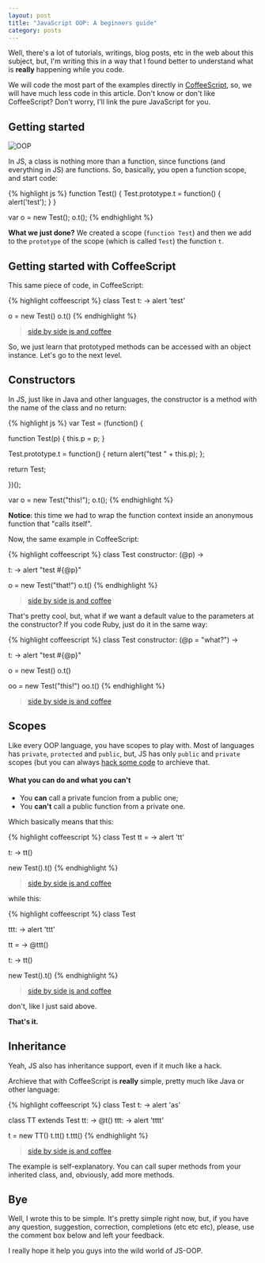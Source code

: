```yaml
---
layout: post
title: "JavaScript OOP: A beginners guide"
category: posts
---
```


Well, there's a lot of tutorials, writings, blog posts, etc in the web
about this subject, but, I'm writing this in a way that I found better to
understand what is **really** happening while you code.

We will code the most part of the examples directly in
[CoffeeScript][coffeescript], so, we will have much less code in this article.
Don't know or don't like CoffeeScript? Don't worry, I'll link the pure
JavaScript for you.

## Getting started

![OOP](http://dl.dropbox.com/u/247142/blog/lol/oop.png "OOP")

In JS, a class is nothing more than a function, since functions (and everything
in JS) are functions. So, basically, you open a function scope, and start code:

{% highlight js %}
function Test() {
  Test.prototype.t = function() {
    alert('test');
  }
}

var o = new Test();
o.t();
{% endhighlight %}

**What we just done?** We created a scope (`function Test`) and then we add to
the `prototype` of the scope (which is called `Test`) the function `t`.

## Getting started with CoffeeScript

This same piece of code, in CoffeeScript:

{% highlight coffeescript %}
class Test
  t: ->
    alert 'test'

o = new Test()
o.t()
{% endhighlight %}


> [side by side js and coffee][first]

So, we just learn that prototyped methods can be accessed with an object
instance. Let's go to the next level.


## Constructors

In JS, just like in Java and other languages, the constructor is a method
with the name of the class and no return:

{% highlight js %}
var Test = (function() {

  function Test(p) {
    this.p = p;
  }

  Test.prototype.t = function() {
    return alert("test " + this.p);
  };

  return Test;

})();

var o = new Test("this!");
o.t();
{% endhighlight %}

**Notice**: this time we had to wrap the function context inside an anonymous
function that "calls itself".

Now, the same example in CoffeeScript:

{% highlight coffeescript %}
class Test
  constructor: (@p) ->

  t: ->
    alert "test #{@p}"

o = new Test("that!")
o.t()
{% endhighlight %}

> [side by side js and coffee][second]


That's pretty cool, but, what if we want a default value to the parameters at
the constructor? If you code Ruby, just do it in the same way:

{% highlight coffeescript %}
class Test
  constructor: (@p = "what?") ->

  t: ->
    alert "test #{@p}"

o = new Test()
o.t()

oo = new Test("this!")
oo.t()
{% endhighlight %}

> [side by side js and coffee][third]



## Scopes


Like every OOP language, you have scopes to play with. Most of languages has
`private`, `protected` and `public`, but, JS has only `public` and `private`
scopes (but you can always [hack some code](http://nemisj.com/protected-javascript/)
to archieve that.

#### What you can do and what you can't

- You **can** call a private funcion from a public one;
- You **can't** call a public function from a private one.

Which basically means that this:

{% highlight coffeescript %}
class Test
  tt = ->
    alert 'tt'

  t: ->
    tt()

new Test().t()
{% endhighlight %}

> [side by side js and coffee][fourth]

while this:

{% highlight coffeescript %}
class Test

  ttt: ->
    alert 'ttt'

  tt = ->
    @ttt()

  t: ->
    tt()

new Test().t()
{% endhighlight %}

> [side by side js and coffee][fifth]

don't, like I just said above.

**That's it.**


## Inheritance

Yeah, JS also has inheritance support, even if it much like a hack.

Archieve that with CoffeeScript is **really** simple, pretty much like Java
or other language:

{% highlight coffeescript %}
class Test
  t: ->
    alert 'as'


class TT extends Test
  tt: ->
    @t()
  ttt: ->
    alert 'tttt'

t = new TT()
t.tt()
t.ttt()
{% endhighlight %}

> [side by side js and coffee][sixth]

The example is self-explanatory. You can call super methods from your inherited
class, and, obviously, add more methods.

## Bye

Well, I wrote this to be simple. It's pretty simple right now, but, if you have
any question, suggestion, correction, completions (etc etc etc), please, use
the comment box below and left your feedback.

I really hope it help you guys into the wild world of JS-OOP.



[coffeescript]: http://coffeescript.org/
[first]: http://coffeescript.org/#try:class%20Test%0A%20%20t%3A%20-%3E%0A%20%20%20%20alert%20'test'%0A%0Ao%20%3D%20new%20Test()%0Ao.t()
[second]: http://coffeescript.org/#try:class%20Test%0A%20%20constructor%3A%20(%40p)%20-%3E%0A%0A%20%20t%3A%20-%3E%0A%20%20%20%20alert%20%22test%20%23%7B%40p%7D%22%0A%0Ao%20%3D%20new%20Test(%22that!%22)%0Ao.t()
[third]: http://coffeescript.org/#try:class%20Test%0A%20%20constructor%3A%20(%40p%20%3D%20%22what%3F%22)%20-%3E%0A%0A%20%20t%3A%20-%3E%0A%20%20%20%20alert%20%22test%20%23%7B%40p%7D%22%0A%0Ao%20%3D%20new%20Test()%0Ao.t()%0A%0Aoo%20%3D%20new%20Test(%22this!%22)%0Aoo.t()
[fourth]: http://coffeescript.org/#try:class%20Test%0A%20%20tt%20%3D%20-%3E%0A%20%20%20%20alert%20'tt'%0A%0A%20%20t%3A%20-%3E%0A%20%20%20%20tt()%0A%0Anew%20Test().t()
[fifth]: http://coffeescript.org/#try:class%20Test%0A%0A%20%20ttt%3A%20-%3E%0A%20%20%20%20alert%20'ttt'%0A%0A%20%20tt%20%3D%20-%3E%0A%20%20%20%20%40ttt()%0A%0A%20%20t%3A%20-%3E%0A%20%20%20%20tt()%0A%0Anew%20Test().t()
[sixth]: http://coffeescript.org/#try:class%20Test%0A%20%20t%3A%20-%3E%0A%20%20%20%20alert%20'as'%0A%0A%0Aclass%20TT%20extends%20Test%0A%20%20tt%3A%20-%3E%0A%20%20%20%20%40t()%0A%20%20ttt%3A%20-%3E%0A%20%20%20%20alert%20'tttt'%0A%0At%20%3D%20new%20TT()%0At.tt()%0At.ttt()
